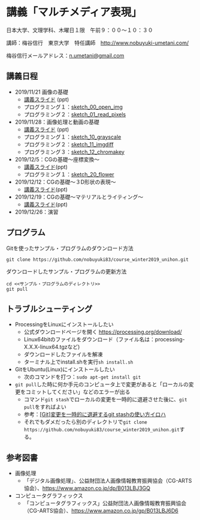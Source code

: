 # 講義「マルチメディア表現」

日本大学、文理学科、木曜日１限　午前９：００〜１０：３０

講師：梅谷信行　東京大学　特任講師　http://www.nobuyuki-umetani.com/

梅谷信行メールアドレス：n.umetani@gmail.com

## 講義日程

- 2019/11/21 画像の基礎
  - [講義スライド](https://www.dropbox.com/s/67faulum2buvlf7/lec2_image.pptx?dl=0) (ppt)
  - プログラミング１：[sketch_00_open_img](/sketch_00_open_img)
  - プログラミング２：[sketch_01_read_pixels](/sketch_01_read_pixels)
- 2019/11/28：画像処理と動画の基礎
  - [講義スライド](https://www.dropbox.com/s/i5t2ejw6wgpwgad/lec3_imgprocess_video.pptx?dl=0) (ppt)
  - プログラミング１：[sketch_10_grayscale](/sketch_10_grayscale)
  - プログラミング２：[sketch_11_imgdiff](/sketch_11_imgdiff)
  - プログラミング３：[sketch_12_chromakey](/sketch_12_chromakey)
- 2019/12/5：CGの基礎〜座標変換〜
  - [講義スライド](https://www.dropbox.com/s/ggign95hcpnwki0/lec4_perspective.pptx?dl=0)(ppt)
  - プログラミング１：[sketch_20_flower](/sketch_20_flower)
- 2019/12/12：CGの基礎〜３D形状の表現〜
  - [講義スライド](https://www.dropbox.com/s/ojznnesfh7xu02n/lec5_3dshape.pptx?dl=0)(ppt)
- 2019/12/19：CGの基礎〜マテリアルとライティング〜
  - [講義スライド](https://www.dropbox.com/s/v59taq4kpbtprab/lec6_camera.pptx?dl=0)(ppt)
- 2019/12/26：演習


## プログラム

Gitを使ったサンプル・プログラムのダウンロード方法
```
git clone https://github.com/nobuyuki83/course_winter2019_unihon.git
```

ダウンロードしたサンプル・プログラムの更新方法
```
cd <<サンプル・プログラムのディレクトリ>>
git pull
```





## トラブルシューティング

- ProcessingをLinuxにインストールしたい
  - 公式ダウンロードページを開く https://processing.org/download/
  - Linux64bitのファイルをダウンロード（ファイル名は：processing-X.X.X-linux64.tgzなど)
  - ダウンロードしたファイルを解凍
  - ターミナル上でinstall.shを実行```sh install.sh```
- GitをUbuntu(Linux)にインストールしたい
  - 次のコマンドを打つ：```sudo apt-get install git```
- ```git pull```した時に何か手元のコンピュータ上で変更があると「ローカルの変更をコミットしてください」などのエラーが出る
  - コマンド```git stash```でローカルの変更を一時的に退避させた後に、```git pull```をすればよい
  - 参考：[[Git]変更を一時的に退避するgit stashの使い方イロハ](https://qiita.com/kashira2339/items/34281fee571c39471e48)
  - それでもダメだったら別のディレクトリで```git clone https://github.com/nobuyuki83/course_winter2019_unihon.git```する。




## 参考図書


- 画像処理
  - 「デジタル画像処理」、公益財団法人画像情報教育振興協会（CG-ARTS協会）、https://www.amazon.co.jp/dp/B013LBJ3GQ
- コンピュータグラフィックス
  - 「コンピュータグラフィックス」公益財団法人画像情報教育振興協会（CG-ARTS協会）、https://www.amazon.co.jp/gp/B013LBJ6D6



